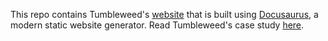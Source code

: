 This repo contains Tumbleweed's [website](https://github.com/tumbleweed-cdc/tumbleweed) that is built using [Docusaurus](https://docusaurus.io/), a modern static website generator.
Read Tumbleweed's case study [here](https://tumbleweed-cdc.github.io/docs/introduction/).
